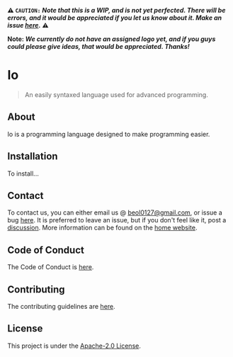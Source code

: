 **⚠️ `CAUTION:` _Note that this is a WIP, and is not yet perfected. There will be errors, and it would be appreciated if you let us know about it. Make an issue [here](https://github.com/JBYT27/io/issues)._ ⚠️**

**Note: _We currently do not have an assigned logo yet, and if you guys could please give ideas, that would be appreciated. Thanks!_**

# Io
> An easily syntaxed language used for advanced programming.

## About
Io is a programming language designed to make programming easier. 

## Installation
To install...

## Contact
To contact us, you can either email us @ beol0127@gmail.com, or issue a bug [here](https://github.com/JBYT27/io/issues). It is preferred to leave an issue, but if you don't feel like it, post a [discussion](https://github.com/JBYT27/io/discussions). More information can be found on the [home website](https://jbyt27.github.io/io/).

## Code of Conduct
The Code of Conduct is [here](https://github.com/JBYT27/io/blob/main/CODE_OF_CONDUCT.md).

## Contributing
The contributing guidelines are [here](https://github.com/JBYT27/io/blob/main/CONTRIBUTING.md).

## License
This project is under the [Apache-2.0 License](https://github.com/JBYT27/io/blob/main/LICENSE).

